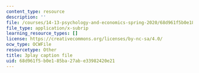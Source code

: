 ```yaml
---
content_type: resource
description: ''
file: /courses/14-13-psychology-and-economics-spring-2020/68d961f5b0e185ba27abe33982420e21_lD_73cro7wc.srt
file_type: application/x-subrip
learning_resource_types: []
license: https://creativecommons.org/licenses/by-nc-sa/4.0/
ocw_type: OCWFile
resourcetype: Other
title: 3play caption file
uid: 68d961f5-b0e1-85ba-27ab-e33982420e21
---
```

